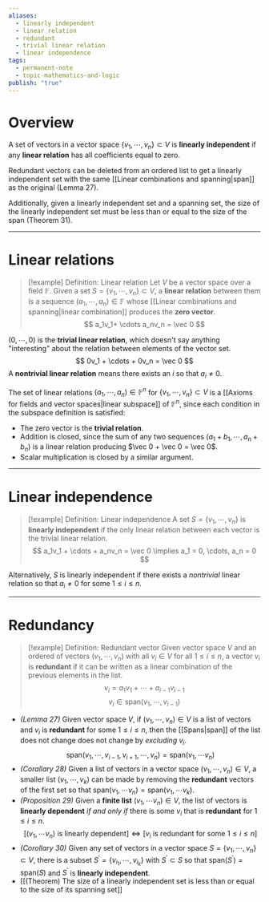 ```yaml
---
aliases:
  - linearly independent
  - linear relation
  - redundant
  - trivial linear relation
  - linear independence
tags:
  - permanent-note
  - topic-mathematics-and-logic
publish: "true"
---
```

# Overview

A set of vectors in a vector space $\{v_1, \cdots , v_n \} \subset V$ is **linearly independent** if any **linear relation** has all coefficients equal to zero. 

Redundant vectors can be deleted from an ordered list to get a linearly independent set with the same [[Linear combinations and spanning|span]] as the original (Lemma 27).

Additionally, given a linearly independent set and a spanning set, the size of the linearly independent set must be less than or equal to the size of the span (Theorem 31).

---
# Linear relations

>[!example] Definition: Linear relation
>Let $V$ be a vector space over a field $\mathbb F$. Given a set $S = \{v_1, \cdots, v_n \} \subset V$, a **linear relation** between them is a sequence $(a_1, \cdots , a_n ) \in \mathbb F$ whose [[Linear combinations and spanning|linear combination]] produces the **zero vector**.
$$ a_1v_1+ \cdots a_nv_n = \vec 0 $$

$(0, \cdots , 0)$ is the **trivial linear relation**, which doesn't say anything "interesting" about the relation between elements of the vector set.
$$ 0v_1 + \cdots + 0v_n = \vec 0 $$
A **nontrivial linear relation** means there exists an $i$ so that $a_i \neq 0$.

The set of linear relations $(a_1, \cdots , a_n) \in \mathbb F^n$ for $\{v_1, \cdots, v_n \} \subset V$ is a [[Axioms for fields and vector spaces|linear subspace]] of $\mathbb F^n$, since each condition in the subspace definition is satisfied:
- The zero vector is the **trivial relation**.
- Addition is closed, since the sum of any two sequences $(a_1 + b_1, \cdots , a_n + b_n)$ is a linear relation producing $\vec 0 + \vec 0 = \vec 0$.
- Scalar multiplication is closed by a similar argument.

---
# Linear independence

>[!example] Definition: Linear independence
>A set $S = \{v_1, \cdots , v_n \}$ is **linearly independent** if the only linear relation between each vector is the trivial linear relation. $$ a_1v_1 + \cdots + a_nv_n = \vec 0 \implies a_1 = 0, \cdots, a_n = 0 $$

Alternatively, $S$ is linearly independent if there exists a *nontrivial* linear relation so that $a_i \neq 0$ for some $1 \leq i \leq n$. 

---
# Redundancy

>[!example] Definition: Redundant vector
>Given vector space $V$ and an ordered of vectors $(v_1, \cdots , v_n)$ with all $v_i \in V$ for all $1 \leq i \leq n$, a vector $v_i$ is **redundant** if it can be written as a linear combination of the previous elements in the list. $$v_i = a_1v_1 + \cdots + a_{i-1}v_{i-1}$$
>$$ v_i \in \text{span}(v_1, \cdots , v_{i-1}) $$

- *(Lemma 27)* Given vector space $V$, if $(v_1, \cdots, v_n) \in V$ is a list of vectors and $v_i$ is **redundant** for some $1 \leq i \leq n$, then the [[Spans|span]] of the list does not change does not change by *excluding* $v_i$.
$$ \text{span}(v_1, \cdots, v_{i-1}, v_{i+1}, \cdots, v_n) = \text{span}(v_1, \cdots v_n)$$
- *(Corallary 28)* Given a list of vectors in a vector space $(v_1, \cdots, v_n) \in V$, a smaller list $(v_1, \cdots, v_k)$ can be made by removing the **redundant** vectors of the first set so that $\text{span}(v_1, \cdots v_n) = \text{span}(v_1, \cdots v_k)$.
- *(Proposition 29)* Given a **finite list** $(v_1, \cdots v_n) \in V$, the list of vectors is **linearly dependent** *if and only if* there is some $v_i$ that is **redundant** for $1 \leq i \leq n$.
$$ [(v_1, \cdots v_n) \text{ is linearly dependent}] \iff [v_i \text{ is redundant for some } 1 \leq i \leq n]$$
- *(Corollary 30)* Given any set of vectors in a vector space $S = \{v_1, \cdots, v_n\} \subset V$, there is a subset $S^{\prime} = \{v_{i_1}, \cdots, v_{i_k} \}$ with $S^{\prime} \subset S$ so that $\text{span}(S^{\prime}) = \text{span}(S)$ and $S^{\prime}$ is **linearly independent**.
- [[(Theorem) The size of a linearly independent set is less than or equal to the size of its spanning set]]
